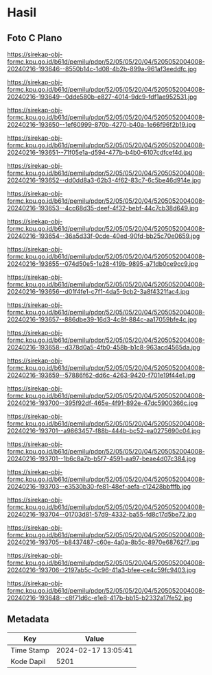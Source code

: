 # Hasil

## Foto C Plano

https://sirekap-obj-formc.kpu.go.id/b61d/pemilu/pdpr/52/05/05/20/04/5205052004008-20240216-193646--8550b14c-1d08-4b2b-899a-961af3eeddfc.jpg

https://sirekap-obj-formc.kpu.go.id/b61d/pemilu/pdpr/52/05/05/20/04/5205052004008-20240216-193649--0dde580b-e827-4014-9dc9-fdf1ae952531.jpg

https://sirekap-obj-formc.kpu.go.id/b61d/pemilu/pdpr/52/05/05/20/04/5205052004008-20240216-193650--1ef60999-870b-4270-b40a-1e66f96f2b19.jpg

https://sirekap-obj-formc.kpu.go.id/b61d/pemilu/pdpr/52/05/05/20/04/5205052004008-20240216-193651--71f05e1a-d594-477b-b4b0-6107cdfcef4d.jpg

https://sirekap-obj-formc.kpu.go.id/b61d/pemilu/pdpr/52/05/05/20/04/5205052004008-20240216-193652--dd0dd8a3-62b3-4f62-83c7-6c5be46d914e.jpg

https://sirekap-obj-formc.kpu.go.id/b61d/pemilu/pdpr/52/05/05/20/04/5205052004008-20240216-193653--4cc68d35-deef-4f32-bebf-44c7cb38d649.jpg

https://sirekap-obj-formc.kpu.go.id/b61d/pemilu/pdpr/52/05/05/20/04/5205052004008-20240216-193654--36a5d33f-0cde-40ed-90fd-bb25c70e0659.jpg

https://sirekap-obj-formc.kpu.go.id/b61d/pemilu/pdpr/52/05/05/20/04/5205052004008-20240216-193655--074d50e5-1e28-419b-9895-a71db0ce9cc9.jpg

https://sirekap-obj-formc.kpu.go.id/b61d/pemilu/pdpr/52/05/05/20/04/5205052004008-20240216-193656--d01f4fe1-c7f1-4da5-9cb2-3a8f4321fac4.jpg

https://sirekap-obj-formc.kpu.go.id/b61d/pemilu/pdpr/52/05/05/20/04/5205052004008-20240216-193657--886dbe39-16d3-4c8f-884c-aa17059bfe4c.jpg

https://sirekap-obj-formc.kpu.go.id/b61d/pemilu/pdpr/52/05/05/20/04/5205052004008-20240216-193658--d378d0a5-4fb0-458b-b1c8-963acd4565da.jpg

https://sirekap-obj-formc.kpu.go.id/b61d/pemilu/pdpr/52/05/05/20/04/5205052004008-20240216-193659--57886f62-dd6c-4263-9420-f701e19f44e1.jpg

https://sirekap-obj-formc.kpu.go.id/b61d/pemilu/pdpr/52/05/05/20/04/5205052004008-20240216-193700--395f92df-465e-4f91-892e-47dc5900366c.jpg

https://sirekap-obj-formc.kpu.go.id/b61d/pemilu/pdpr/52/05/05/20/04/5205052004008-20240216-193701--a9863457-f88b-444b-bc52-ea0275690c04.jpg

https://sirekap-obj-formc.kpu.go.id/b61d/pemilu/pdpr/52/05/05/20/04/5205052004008-20240216-193701--1b6c8a7b-b5f7-4591-aa97-beae4d07c384.jpg

https://sirekap-obj-formc.kpu.go.id/b61d/pemilu/pdpr/52/05/05/20/04/5205052004008-20240216-193703--e3530b30-fe81-48ef-aefa-c12428bbfffb.jpg

https://sirekap-obj-formc.kpu.go.id/b61d/pemilu/pdpr/52/05/05/20/04/5205052004008-20240216-193704--01703d81-57d9-4332-ba55-fd8c17d5be72.jpg

https://sirekap-obj-formc.kpu.go.id/b61d/pemilu/pdpr/52/05/05/20/04/5205052004008-20240216-193705--b8437487-c60e-4a0a-8b5c-8970e68762f7.jpg

https://sirekap-obj-formc.kpu.go.id/b61d/pemilu/pdpr/52/05/05/20/04/5205052004008-20240216-193706--2197ab5c-0c96-41a3-bfee-ce4c59fc9403.jpg

https://sirekap-obj-formc.kpu.go.id/b61d/pemilu/pdpr/52/05/05/20/04/5205052004008-20240216-193648--c8f71d6c-e1e8-417b-bb15-b2332a17fe52.jpg


## Metadata

| Key        | Value               |
| ---------- | ------------------- |
| Time Stamp | 2024-02-17 13:05:41 |
| Kode Dapil | 5201                |



